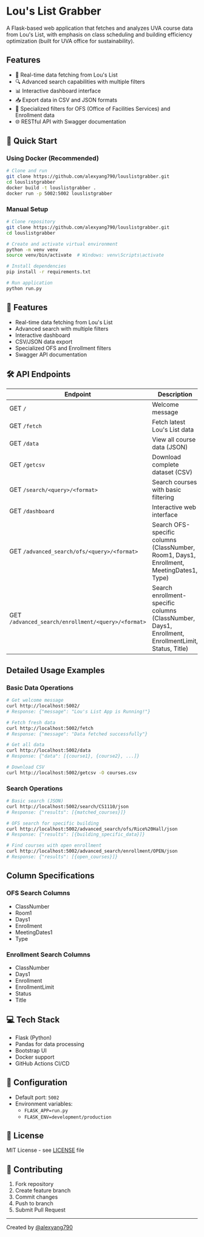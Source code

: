 # Lou's List Grabber

A Flask-based web application that fetches and analyzes UVA course data from Lou's List, with emphasis on class scheduling and building efficiency optimization (built for UVA office for sustainability).

## Features

- 🔄 Real-time data fetching from Lou's List
- 🔍 Advanced search capabilities with multiple filters
- 📊 Interactive dashboard interface
- 📥 Export data in CSV and JSON formats
- 🎯 Specialized filters for OFS (Office of Facilities Services) and Enrollment data
- 🌐 RESTful API with Swagger documentation

## 🚀 Quick Start

### Using Docker (Recommended)
```bash
# Clone and run
git clone https://github.com/alexyang790/louslistgrabber.git
cd louslistgrabber
docker build -t louslistgrabber .
docker run -p 5002:5002 louslistgrabber
```

### Manual Setup
```bash
# Clone repository
git clone https://github.com/alexyang790/louslistgrabber.git
cd louslistgrabber

# Create and activate virtual environment
python -m venv venv
source venv/bin/activate  # Windows: venv\Scripts\activate

# Install dependencies
pip install -r requirements.txt

# Run application
python run.py
```

## 🌟 Features

- Real-time data fetching from Lou's List
- Advanced search with multiple filters
- Interactive dashboard
- CSV/JSON data export
- Specialized OFS and Enrollment filters
- Swagger API documentation

## 🛠 API Endpoints

| Endpoint | Description |
|----------|-------------|
| GET `/` | Welcome message |
| GET `/fetch` | Fetch latest Lou's List data |
| GET `/data` | View all course data (JSON) |
| GET `/getcsv` | Download complete dataset (CSV) |
| GET `/search/<query>/<format>` | Search courses with basic filtering |
| GET `/dashboard` | Interactive web interface |
| GET `/advanced_search/ofs/<query>/<format>` | Search OFS-specific columns (ClassNumber, Room1, Days1, Enrollment, MeetingDates1, Type) |
| GET `/advanced_search/enrollment/<query>/<format>` | Search enrollment-specific columns (ClassNumber, Days1, Enrollment, EnrollmentLimit, Status, Title) |

## Detailed Usage Examples

### Basic Data Operations
```bash
# Get welcome message
curl http://localhost:5002/
# Response: {"message": "Lou's List App is Running!"}

# Fetch fresh data
curl http://localhost:5002/fetch
# Response: {"message": "Data fetched successfully"}

# Get all data
curl http://localhost:5002/data
# Response: {"data": [{course1}, {course2}, ...]}

# Download CSV
curl http://localhost:5002/getcsv -O courses.csv
```

### Search Operations
```bash
# Basic search (JSON)
curl http://localhost:5002/search/CS1110/json
# Response: {"results": [{matched_courses}]}

# OFS search for specific building
curl http://localhost:5002/advanced_search/ofs/Rice%20Hall/json
# Response: {"results": [{building_specific_data}]}

# Find courses with open enrollment
curl http://localhost:5002/advanced_search/enrollment/OPEN/json
# Response: {"results": [{open_courses}]}
```

## Column Specifications

### OFS Search Columns
- ClassNumber
- Room1
- Days1
- Enrollment
- MeetingDates1
- Type

### Enrollment Search Columns
- ClassNumber
- Days1
- Enrollment
- EnrollmentLimit
- Status
- Title

## 💻 Tech Stack

- Flask (Python)
- Pandas for data processing
- Bootstrap UI
- Docker support
- GitHub Actions CI/CD

## 📝 Configuration

- Default port: `5002`
- Environment variables:
  - `FLASK_APP=run.py`
  - `FLASK_ENV=development/production`

## 📄 License

MIT License - see [LICENSE](LICENSE) file

## 👥 Contributing

1. Fork repository
2. Create feature branch
3. Commit changes
4. Push to branch
5. Submit Pull Request

---
Created by [@alexyang790](https://github.com/alexyang790)